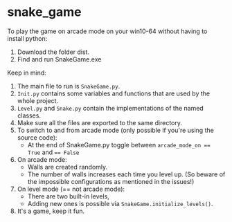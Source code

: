 # snake_game

To play the game on arcade mode on your win10-64 without having to install python:
  1) Download the folder dist. 
  2) Find and run SnakeGame.exe

Keep in mind:
  1) The main file to run is `SnakeGame.py`. 
  2) `Init.py` contains some variables and functions that are used by the whole project.
  3) `Level.py` and `Snake.py` contain the implementations of the named classes.
  4) Make sure all the files are exported to the same directory.
  5) To switch to and from arcade mode (only possible if you're using the source code):
      - At the end of SnakeGame.py toggle between `arcade_mode_on == True` and `== False`
  6) On arcade mode:
      - Walls are created randomly. 
      - The number of walls increases each time you level up. (So beware of the impossible configurations as mentioned in the issues!) 
  7) On level mode (== not arcade mode):
      - There are two built-in levels,
      - Adding new ones is possible via `SnakeGame.initialize_levels()`. 
  8) It's a game, keep it fun.
